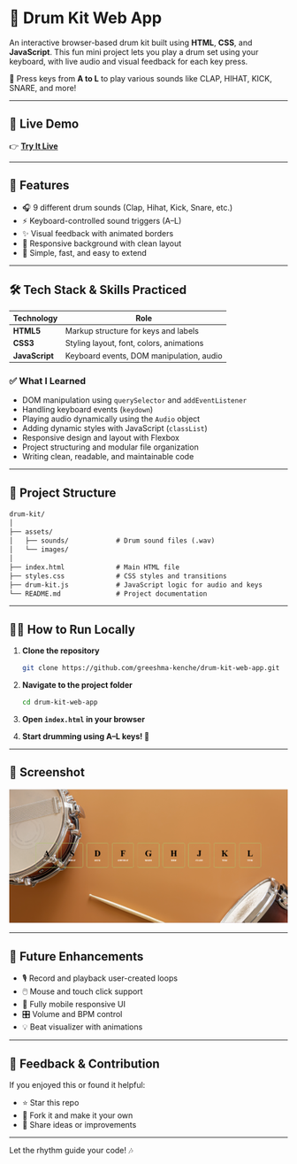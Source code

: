 # 🥁 Drum Kit Web App

An interactive browser-based drum kit built using **HTML**, **CSS**, and **JavaScript**. This fun mini project lets you play a drum set using your keyboard, with live audio and visual feedback for each key press.

🎹 Press keys from **A to L** to play various sounds like CLAP, HIHAT, KICK, SNARE, and more!

---

## 🚀 Live Demo

👉 [**Try It Live**](https://greeshma-kenche.github.io/Drum-Kit-Web-App/)  

---

## 🎯 Features

- 🎧 9 different drum sounds (Clap, Hihat, Kick, Snare, etc.)
- ⚡ Keyboard-controlled sound triggers (A–L)
- ✨ Visual feedback with animated borders
- 🎨 Responsive background with clean layout
- 🧠 Simple, fast, and easy to extend

---

## 🛠️ Tech Stack & Skills Practiced

| Technology    | Role                                      |
|---------------|-------------------------------------------|
| **HTML5**     | Markup structure for keys and labels      |
| **CSS3**      | Styling layout, font, colors, animations  |
| **JavaScript**| Keyboard events, DOM manipulation, audio  |

### ✅ What I Learned

- DOM manipulation using `querySelector` and `addEventListener`
- Handling keyboard events (`keydown`)
- Playing audio dynamically using the `Audio` object
- Adding dynamic styles with JavaScript (`classList`)
- Responsive design and layout with Flexbox
- Project structuring and modular file organization
- Writing clean, readable, and maintainable code

---

## 📁 Project Structure

```
drum-kit/
│
├── assets/
│   ├── sounds/            # Drum sound files (.wav)
│   └── images/            
│
├── index.html             # Main HTML file
├── styles.css             # CSS styles and transitions
├── drum-kit.js            # JavaScript logic for audio and keys
└── README.md              # Project documentation
```

---

## 🧑‍💻 How to Run Locally

1. **Clone the repository**
   ```bash
   git clone https://github.com/greeshma-kenche/drum-kit-web-app.git
   ```

2. **Navigate to the project folder**
   ```bash
   cd drum-kit-web-app
   ```

3. **Open `index.html` in your browser**

4. **Start drumming using A–L keys! 🥁**

---

## 📸 Screenshot

![Drum Kit Screenshot](assets/images/screenshot.png)  

---

## 🔮 Future Enhancements

- 🎙️ Record and playback user-created loops
- 🖱️ Mouse and touch click support
- 📱 Fully mobile responsive UI
- 🎛️ Volume and BPM control
- 💡 Beat visualizer with animations

---

## 💫 Feedback & Contribution

If you enjoyed this or found it helpful:
- ⭐ Star this repo
- 🍴 Fork it and make it your own
- 🧠 Share ideas or improvements

---

Let the rhythm guide your code! 🎶

